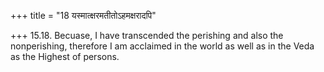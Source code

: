+++
title = "18 यस्मात्क्षरमतीतोऽहमक्षरादपि"

+++
15.18. Becuase, I have transcended the perishing and also the
nonperishing, therefore I am acclaimed in the world as well as in the
Veda as the Highest of persons.
